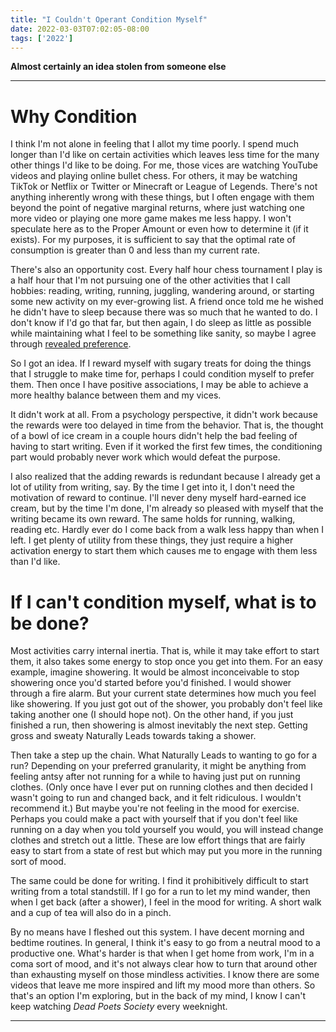 ```yaml
---
title: "I Couldn't Operant Condition Myself"
date: 2022-03-03T07:02:05-08:00
tags: ['2022']
---
```


**Almost certainly an idea stolen from someone else**

---

# Why Condition

I think I'm not alone in feeling that I allot my time poorly.
I spend much longer than I'd like on certain activities which leaves less time for the many other things I'd like to be doing.
For me, those vices are watching YouTube videos and playing online bullet chess.
For others, it may be watching TikTok or Netflix or Twitter or Minecraft or League of Legends.
There's not anything inherently wrong with these things, but I often engage with them beyond the point of negative marginal returns, where just watching one more video or playing one more game makes me less happy.
I won't speculate here as to the Proper Amount or even how to determine it (if it exists).
For my purposes, it is sufficient to say that the optimal rate of consumption is greater than 0 and less than my current rate. 

There's also an opportunity cost.
Every half hour chess tournament I play is a half hour that I'm not pursuing one of the other activities that I call hobbies: reading, writing, running, juggling, wandering around, or starting some new activity on my ever-growing list.
A friend once told me he wished he didn't have to sleep because there was so much that he wanted to do.
I don't know if I'd go that far, but then again, I do sleep as little as possible while maintaining what I feel to be something like sanity, so maybe I agree through [revealed preference](https://en.wikipedia.org/wiki/Revealed_preference).

So I got an idea.
If I reward myself with sugary treats for doing the things that I struggle to make time for, perhaps I could condition myself to prefer them.
Then once I have positive associations, I may be able to achieve a more healthy balance between them and my vices.

It didn't work at all.
From a psychology perspective, it didn't work because the rewards were too delayed in time from the behavior.
That is, the thought of a bowl of ice cream in a couple hours didn't help the bad feeling of having to start writing.
Even if it worked the first few times, the conditioning part would probably never work which would defeat the purpose.

I also realized that the adding rewards is redundant because I already get a lot of utility from writing, say.
By the time I get into it, I don't need the motivation of reward to continue.
I'll never deny myself hard-earned ice cream, but by the time I'm done, I'm already so pleased with myself that the writing became its own reward.
The same holds for running, walking, reading etc.
Hardly ever do I come back from a walk less happy than when I left.
I get plenty of utility from these things, they just require a higher activation energy to start them which causes me to engage with them less than I'd like.

# If I can't condition myself, what is to be done?

Most activities carry internal inertia.
That is, while it may take effort to start them, it also takes some energy to stop once you get into them.
For an easy example, imagine showering.
It would be almost inconceivable to stop showering once you'd started before you'd finished.
I would shower through a fire alarm.
But your current state determines how much you feel like showering.
If you just got out of the shower, you probably don't feel like taking another one (I should hope not).
On the other hand, if you just finished a run, then showering is almost inevitably the next step.
Getting gross and sweaty Naturally Leads towards taking a shower.

Then take a step up the chain.
What Naturally Leads to wanting to go for a run?
Depending on your preferred granularity, it might be anything from feeling antsy after not running for a while to having just put on running clothes.
(Only once have I ever put on running clothes and then decided I wasn't going to run and changed back, and it felt ridiculous.
I wouldn't recommend it.)
But maybe you're not feeling in the mood for exercise.
Perhaps you could make a pact with yourself that if you don't feel like running on a day when you told yourself you would, you will instead change clothes and stretch out a little.
These are low effort things that are fairly easy to start from a state of rest but which may put you more in the running sort of mood.

The same could be done for writing.
I find it prohibitively difficult to start writing from a total standstill.
If I go for a run to let my mind wander, then when I get back (after a shower), I feel in the mood for writing.
A short walk and a cup of tea will also do in a pinch.

By no means have I fleshed out this system.
I have decent morning and bedtime routines.
In general, I think it's easy to go from a neutral mood to a productive one.
What's harder is that when I get home from work, I'm in a coma sort of mood, and it's not always clear how to turn that around other than exhausting myself on those mindless activities.
I know there are some videos that leave me more inspired and lift my mood more than others.
So that's an option I'm exploring, but in the back of my mind, I know I can't keep watching *Dead Poets Society* every weeknight.

---
